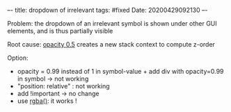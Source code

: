 –-
title: dropdown of irrelevant
tags: #fixed
Date: 20200429092130
–-

Problem: the dropdown of an irrelevant symbol is shown under other GUI elements, and is thus partially visible

Root cause: [opacity 0.5](https://stackoverflow.com/questions/2837057/what-has-bigger-priority-opacity-or-z-index-in-browsers) creates a new stack context to compute z-order

Option:
*  opacity = 0.99 instead of 1 in symbol-value + add div with opacity=0.99 in symbol → not working
*  "position: relative" : not working
*  add !important → no change
*  use [rgba()](https://www.alsacreations.com/tuto/lire/909-CSS-transparence-couleur-rgba.html): it works !